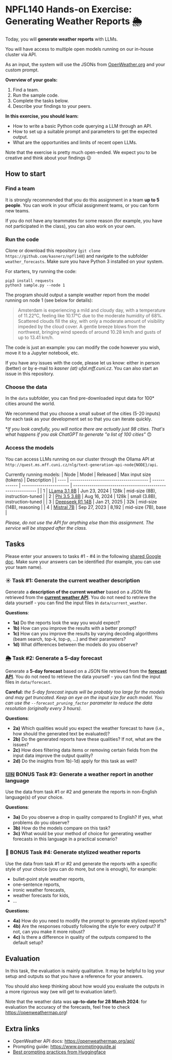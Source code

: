 # NPFL140 Hands-on Exercise: Generating Weather Reports 🌦️

Today, you will **generate weather reports** with LLMs. 


You will have access to multiple open models running on our in-house cluster via API.

As an input, the system will use the JSONs from [OpenWeather.org](https://openweathermap.org/api) and your custom prompt.

**Overview of your goals:**

1. Find a team.
2. Run the sample code.
3. Complete the tasks below.
4. Describe your findings to your peers.

**In this exercise, you should learn:**
- How to write a basic Python code querying a LLM through an API.
- How to set up a suitable prompt and parameters to get the expected output.
- What are the opportunities and limits of recent open LLMs.

Note that the exercise is pretty much open-ended. We expect you to be creative and think about your findings :wink:

## How to start

### Find a team
It is strongly recommended that you do this assignment in a team **up to 5 people**. 
You can work in your official assignment teams, or you can form new teams.

If you do not have any teammates for some reason (for example, you have not participated in the class), you can also work on your own.

### Run the code

Clone or download this repository (`git clone https://github.com/kasnerz/npfl140`) and navigate to the subfolder `weather_forecasts`. Make sure you have Python 3 installed on your system.

For starters, try running the code:
```
pip3 install requests
python3 sample.py --node 1
```

The program should output a sample weather report from the model running on node 1 (see below for details):
> Amsterdam is experiencing a mild and cloudy day, with a temperature of 11.22°C, feeling like 10.17°C due to the moderate humidity of 68%. Scattered clouds fill the sky, with only a moderate amount of visibility impeded by the cloud cover. A gentle breeze blows from the northwest, bringing wind speeds of around 10.28 km/h and gusts of up to 13.41 km/h.

The code is just an example: you can modify the code however you wish, move it to a Jupyter notebook, etc.

If you have any issues with the code, please let us know: either in person (better) or by e-mail to *kasner (at) ufal.mff.cuni.cz*. You can also start an issue in this repository.

### Choose the data
In the `data` subfolder, you can find pre-downloaded input data for 100* cities around the world. 

We recommend that you choose a small subset of the cities (5-20 inputs)  for each task as your development set so that you can iterate quickly.

**If you look carefully, you will notice there are actually just 98 cities. That's what happens if you ask ChatGPT to generate "a list of 100 cities"* :upside_down_face:


### Access the models

You can access LLMs running on our cluster through the Ollama API at `http://quest.ms.mff.cuni.cz/nlg/text-generation-api-node{NODE}/api`.

Currently running models: 
| Node | Model                                  | Released     | Max input size (tokens) | Description                                                  |
| ---- | -------------------------------------- | ------------ | ----------------------- | ------------------------------------------------------------ |
| 1    | [LLama 3.1 8B](https://ollama.com/library/llama3.1:8b)           | Jun 23, 2024 | 128k                    | mid-size (8B), instruction-tuned   |
| 2    | [Phi 3.5 3.8B](https://ollama.com/library/phi3.5:3.8b)           | Aug 16, 2024 | 128k                    | small (3.8B), instruction-tuned    |
| 3    | [Deepseek R1 14B](https://ollama.com/library/deepseek-r1:14b)    | Jan 21, 2025 | 32k                     | mid-size (14B), reasoning          |
| 4    | [Mistral 7B](https://ollama.com/library/mistral:7b-text)         | Sep 27, 2023 | 8,192                   | mid-size (7B), base                |

*Please, do not use the API for anything else than this assignment. The service will be stopped after the class.*

## Tasks

Please enter your answers to tasks #1 - #4 in the following [shared Google doc](https://docs.google.com/document/d/1H4sPFBkC7umGo-zmV2rgsN9O-wMFT4kW1xuT9WDhN3Y/edit?usp=sharing).
Make sure your answers can be identified (for example, you can use your team name).

### ☀️ Task #1: Generate the current weather description
Generate a **description of the current weather** based on a JSON file retrieved from the [**current weather API**](https://openweathermap.org/current). You do not need to retrieve the data yourself - you can find the input files in `data/current_weather`.

**Questions**:

- **1a)** Do the reports look the way you would expect? 
- **1b)** How can you improve the results with a better prompt?
- **1c)** How can you improve the results by varying decoding algorithms (beam search, top-k, top-p, ...) and their parameters?
- **1d)** What differences between the models do you observe?

### 🌦️ Task #2: Generate a 5-day forecast

Generate a **5-day forecast** based on a JSON file retrieved from the [**forecast API**](https://openweathermap.org/forecast5). You do not need to retrieve the data yourself - you can find the input files in `data/forecast`. 

**Careful:** *the 5-day forecast inputs will be probably too large for the models and may get truncated. Keep an eye on the input size for each model. You can use the `--forecast_pruning_factor` parameter to reduce the data resolution (originally every 3 hours).*

**Questions**:

- **2a)** Which qualities would you expect the weather forecast to have (i.e., how should the generated text be evaluated)? 
- **2b)** Do the generated reports have these qualities? If not, what are the issues?
- **2c)** How does filtering data items or removing certain fields from the input data improve the output quality?
- **2d)** Do the insights from 1b)-1d) apply for this task as well? 

### 🇺🇳 BONUS Task #3: Generate a weather report in another language
Use the data from task #1 or #2 and generate the reports in non-English language(s) of your choice.

**Questions**:
- **3a)** Do you observe a drop in quality compared to English? If yes, what problems do you observe?
- **3b)** How do the models compare on this task?
- **3c)** What would be your method of choice for generating weather forecasts in this language in a practical scenario?


### 🌈 BONUS Task #4: Generate stylized weather reports
Use the data from task #1 or #2 and generate the reports with a specific style of your choice (you can do more, but one is enough), for example:
- bullet-point style weather reports,
- one-sentence reports,
- ironic weather forecasts,
- weather forecasts for kids,
- ...

**Questions:**
- **4a)** How do you need to modify the prompt to generate stylized reports?
- **4b)** Are the responses robustly following the style for every output? If not, can you make it more robust?
- **4c)** Is there a difference in quality of the outputs compared to the default setup?

## Evaluation

In this task, the evaluation is mainly qualitative. It may be helpful to log your setup and outputs so that you have a reference for your answers.

You should also keep thinking about how would you evaluate the outputs in a more rigorous way (we will get to evaluation later!).

Note that the weather data was **up-to-date for 28 March 2024**: for evaluation the accuracy of the forecasts, feel free to check https://openweathermap.org!

## Extra links
- OpenWeather API docs: https://openweathermap.org/api/
- Prompting guide: https://www.promptingguide.ai
- [Best prompting practices from Huggingface](https://huggingface.co/docs/transformers/main/tasks/prompting#best-practices-of-llm-prompting)
